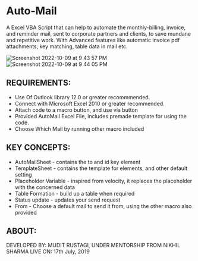 # Auto-Mail
A Excel VBA Script that can help to automate the monthly-billing, invoice, and reminder mail, sent to corporate partners and clients, to save mundane and repetitive work. With Advanced features like automatic invoice pdf attachments, key matching, table data in mail etc.


![Screenshot 2022-10-09 at 9 43 57 PM](https://user-images.githubusercontent.com/115417911/194767873-d608a4d1-1487-40a9-b75b-2192f8c9319d.jpg)
![Screenshot 2022-10-09 at 9 44 05 PM](https://user-images.githubusercontent.com/115417911/194767877-670d508f-f889-4b36-a2cf-e921d6c171cd.jpg)



## REQUIREMENTS:
 - Use Of Outlook library 12.0 or greater recommmended.
 - Connect with Microsoft Excel 2010 or greater recommended.
 - Attach code to a macro button, and use via button
 - Provided AutoMail Excel File, includes premade template for using the code.
 - Choose Which Mail by running other macro included

## KEY CONCEPTS:
 - AutoMailSheet - contains the to and id key element
 - TemplateSheet - contains the template for elements, and other default setting  
 - Placeholder Variable - inspired from velocity, it replaces the placeholder with the concerned data
 - Table Formation - build up a table when required
 - Status update - updates your send request
 - From - Choose a default mail to send it from, using the other macro also provided

## ABOUT:
 DEVELOPED BY: MUDIT RUSTAGI, UNDER MENTORSHIP FROM NIKHIL SHARMA
 LIVE ON: 17th July, 2019


